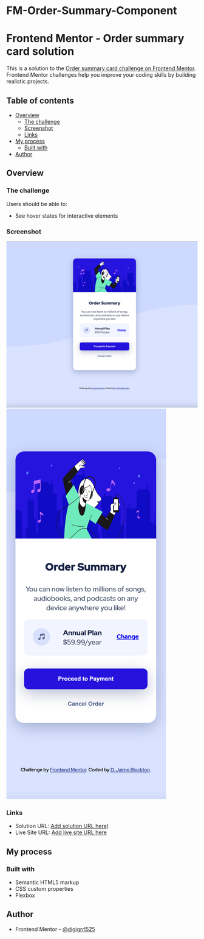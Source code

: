 # FM-Order-Summary-Component

# Frontend Mentor - Order summary card solution

This is a solution to the [Order summary card challenge on Frontend Mentor](https://www.frontendmentor.io/challenges/order-summary-component-QlPmajDUj). Frontend Mentor challenges help you improve your coding skills by building realistic projects. 

## Table of contents

- [Overview](#overview)
  - [The challenge](#the-challenge)
  - [Screenshot](#screenshot)
  - [Links](#links)
- [My process](#my-process)
  - [Built with](#built-with)
- [Author](#author)

## Overview

### The challenge

Users should be able to:

- See hover states for interactive elements

### Screenshot

![Desktop](/screenshots/desktop-blockton.png)
![Mobile](/screenshots/mobile-blockton.png)

### Links

- Solution URL: [Add solution URL here](https://www.frontendmentor.io/solutions/order-summary-component-using-html-css-and-flexbox-jDt36gp8FX))
- Live Site URL: [Add live site URL here](https://digigrrl525.github.io/FM-Order-Summary-Component/)

## My process

### Built with

- Semantic HTML5 markup
- CSS custom properties
- Flexbox


## Author
- Frontend Mentor - [@digigrrl525](https://www.frontendmentor.io/profile/yourusername)


[def]: ./screenshot.jpg
